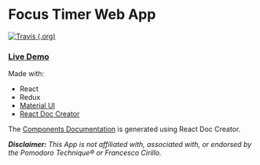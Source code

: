 # Focus Timer Web App

[![Travis (.org)](https://img.shields.io/travis/crearlink/focus-timer-app/master.svg?style=popout-square)](https://travis-ci.org/crearlink/focus-timer-app/builds)

### [Live Demo](https://focustimer.crearlink.com/)


Made with:
+ React
+ Redux
+ [Material UI](https://material-ui-next.com/)
+ [React Doc Creator](https://github.com/crearlink/react-doc-creator)

The [Components Documentation](./COMPONENTS.md) is generated using React Doc Creator.

***Disclaimer:** This App is not affiliated with, associated with, or endorsed by the Pomodoro Technique® or Francesco Cirillo.*
